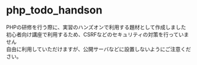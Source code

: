 # php_todo_handson
PHPの研修を行う際に、実習のハンズオンで利用する題材として作成しました  
初心者向け講座で利用するため、CSRFなどのセキュリティの対策を行っていません  
自由に利用していただけますが、公開サーバなどに設置しないようにご注意ください。
